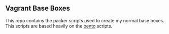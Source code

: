 ## Vagrant Base Boxes

This repo contains the packer scripts used to create my normal base boxes. This scripts are based heavily on the [bento](https://github.com/chef/bento) scripts.